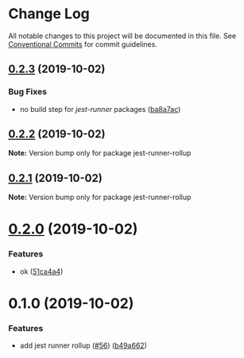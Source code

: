 # Change Log

All notable changes to this project will be documented in this file.
See [Conventional Commits](https://conventionalcommits.org) for commit guidelines.

## [0.2.3](https://github.com/tunnckoCore/opensource/compare/jest-runner-rollup@0.2.2...jest-runner-rollup@0.2.3) (2019-10-02)


### Bug Fixes

* no build step for *jest-runner* packages ([ba8a7ac](https://github.com/tunnckoCore/opensource/commit/ba8a7ac))





## [0.2.2](https://github.com/tunnckoCore/opensource/compare/jest-runner-rollup@0.2.1...jest-runner-rollup@0.2.2) (2019-10-02)

**Note:** Version bump only for package jest-runner-rollup





## [0.2.1](https://github.com/tunnckoCore/opensource/compare/jest-runner-rollup@0.2.0...jest-runner-rollup@0.2.1) (2019-10-02)

**Note:** Version bump only for package jest-runner-rollup





# [0.2.0](https://github.com/tunnckoCore/opensource/compare/jest-runner-rollup@0.1.0...jest-runner-rollup@0.2.0) (2019-10-02)


### Features

* ok ([51ca4a4](https://github.com/tunnckoCore/opensource/commit/51ca4a4))





# 0.1.0 (2019-10-02)


### Features

* add jest runner rollup ([#56](https://github.com/tunnckoCore/opensource/issues/56)) ([b49a662](https://github.com/tunnckoCore/opensource/commit/b49a662))
